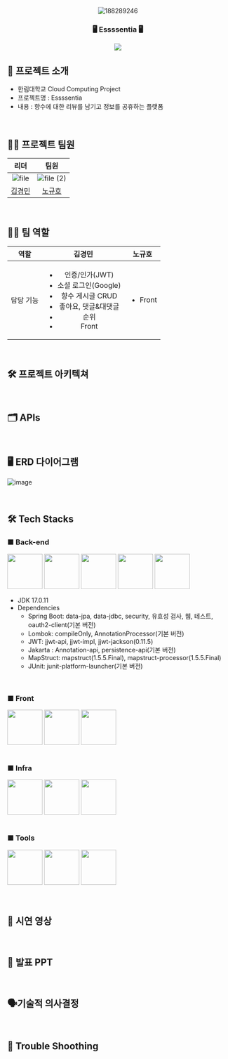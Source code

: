 <div align="center">

![188289246](https://github.com/user-attachments/assets/7a42287a-2665-45df-8660-bf3e2f32c324)

### 🖥️ Essssentia 🖥️
[<img src="https://img.shields.io/badge/프로젝트 기간-2024.11.28~2024.12.10-green?style=flat&logo=&logoColor=white" />]()

</div> 

## 📝 프로젝트 소개

- 한림대학교 Cloud Computing Project
- 프로젝트명 : Essssentia
- 내용 : 향수에 대한 리뷰를 남기고 정보를 공휴하는 플랫폼

<br>


## 💁‍♂️ 프로젝트 팀원

|리더|팀원|
|:---:|:---:|
|![file](https://github.com/user-attachments/assets/ee9604ee-9f3a-4075-a047-5f7857ebc60b)|![file (2)]()|
|[김경민](https://github.com/gminnimk)|[노규호]()|

<br />

## 🧑‍💻 팀 역할
| 역할 | 김경민| 노규호 |
|:---:|:---:|:---:|
| 담당 기능 | <ul><li>인증/인가(JWT)</li><li>소셜 로그인(Google)</li><li>향수 게시글 CRUD</li><li>좋아요, 댓글&대댓글</li><li>순위</li><li>Front</li>|<ul><li>Front</li>|
<br>


## 🛠️ 프로젝트 아키텍쳐


<br>

## 🗂️ APIs


<br />

## 🖥 ERD 다이어그램 

![image](https://github.com/user-attachments/assets/738eec43-be5e-41c3-b769-881e77c88114)

<br>

## 🛠️ Tech Stacks

### ■ Back-end

<div>
<img src="https://github.com/yewon-Noh/readme-template/blob/main/skills/Java.png?raw=true" width="80">
<img src="https://github.com/yewon-Noh/readme-template/blob/main/skills/SpringBoot.png?raw=true" width="80">
<img src="https://github.com/yewon-Noh/readme-template/blob/main/skills/SpringSecurity.png?raw=true" width="80">
<img src="https://github.com/yewon-Noh/readme-template/blob/main/skills/SpringDataJPA.png?raw=true" width="80">
<img src="https://github.com/yewon-Noh/readme-template/blob/main/skills/JWT.png?raw=true" width="80">
</div>

- JDK 17.0.11
- Dependencies
  - Spring Boot: data-jpa, data-jdbc, security, 유효성 검사, 웹, 테스트, oauth2-client(기본 버전)
  - Lombok: compileOnly, AnnotationProcessor(기본 버전)
  - JWT: jjwt-api, jjwt-impl, jjwt-jackson(0.11.5)
  - Jakarta : Annotation-api, persistence-api(기본 버전)
  - MapStruct: mapstruct(1.5.5.Final), mapstruct-processor(1.5.5.Final)
  - JUnit: junit-platform-launcher(기본 버전)

<br>

### ■ Front
<div>
<img src="https://github.com/yewon-Noh/readme-template/blob/main/skills/React.png?raw=true?raw=true" width="80">
<img src="https://github.com/yewon-Noh/readme-template/blob/main/skills/JavaScript.png?raw=true" width="80">
<img src="https://github.com/user-attachments/assets/7a3ce146-76cb-41c8-9a57-9ef24c369e04" width="80">

</div>

<br>

### ■ Infra

<div>
<img src="https://github.com/yewon-Noh/readme-template/blob/main/skills/Docker.png?raw=true" width="80">
<img src="https://github.com/yewon-Noh/readme-template/blob/main/skills/AWSEC2.png?raw=true" width="80">
<img src="https://github.com/user-attachments/assets/86b95fde-3bd2-429e-9297-0b8e12a764a1" width="80">
</div>

<br>

### ■ Tools
<div>
<img src="https://github.com/yewon-Noh/readme-template/blob/main/skills/Github.png?raw=true" width="80">
<img src="https://github.com/yewon-Noh/readme-template/blob/main/skills/Notion.png?raw=true" width="80">
<img src="https://github.com/yewon-Noh/readme-template/blob/main/skills/Postman.png?raw=true" width="80">
</div>
          
<br>
  
<br>


## 📄 시연 영상


<br>


## 📄 발표 PPT



<br>

## 🗣️기술적 의사결정


<br>

## 🤔 Trouble Shoothing
